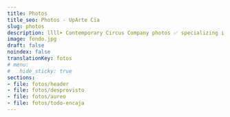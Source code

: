 ```yaml
---
title: Photos
title_seo: Photos - UpArte Cia
slug: photos
description: llll➤ Contemporary Circus Company photos ✅ specializing in acrobatic lifts, banks, towers, jumps into the void.
image: fondo.jpg
draft: false
noindex: false
translationKey: fotos
# menu:
#   hide_sticky: true
sections:
- file: fotos/header
- file: fotos/desprovisto
- file: fotos/aureo
- file: fotos/todo-encaja
---
```

